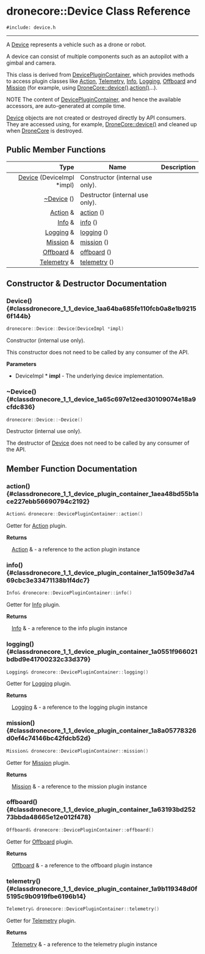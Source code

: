 # dronecore::Device Class Reference
`#include: device.h`

----


A [Device](classdronecore_1_1_device.md) represents a vehicle such as a drone or robot. 


A device can consist of multiple components such as an autopilot with a gimbal and camera.


This class is derived from [DevicePluginContainer](classdronecore_1_1_device_plugin_container.md), which provides methods to access plugin classes like [Action](classdronecore_1_1_action.md), [Telemetry](classdronecore_1_1_telemetry.md), [Info](classdronecore_1_1_info.md), [Logging](classdronecore_1_1_logging.md), [Offboard](classdronecore_1_1_offboard.md) and [Mission](classdronecore_1_1_mission.md) (for example, using [DroneCore::device()](classdronecore_1_1_drone_core.md#classdronecore_1_1_drone_core_1a5bac6e419e56a1f77a51adef98e94e7c).[action()](classdronecore_1_1_device_plugin_container.md#classdronecore_1_1_device_plugin_container_1aea48bd55b1ace227ebb56690794c2192)...).


NOTE The content of [DevicePluginContainer](classdronecore_1_1_device_plugin_container.md), and hence the available accessors, are auto-generated at compile time.


[Device](classdronecore_1_1_device.md) objects are not created or destroyed directly by API consumers. They are accessed using, for example, [DroneCore::device()](classdronecore_1_1_drone_core.md#classdronecore_1_1_drone_core_1a5bac6e419e56a1f77a51adef98e94e7c) and cleaned up when [DroneCore](classdronecore_1_1_drone_core.md) is destroyed. 


## Public Member Functions


Type | Name | Description
---: | --- | ---
| [Device](#classdronecore_1_1_device_1aa64ba685fe110fcb0a8e1b92156f144b) (DeviceImpl *impl) | Constructor (internal use only).
| [~Device](#classdronecore_1_1_device_1a65c697e12eed30109074e18a9cfdc836) () | Destructor (internal use only).
[Action](classdronecore_1_1_action.md) & | [action](#classdronecore_1_1_device_plugin_container_1aea48bd55b1ace227ebb56690794c2192) () |
[Info](classdronecore_1_1_info.md) & | [info](#classdronecore_1_1_device_plugin_container_1a1509e3d7a469cbc3e33471138b1f4dc7) () |
[Logging](classdronecore_1_1_logging.md) & | [logging](#classdronecore_1_1_device_plugin_container_1a0551f966021bdbd9e41700232c33d379) () |
[Mission](classdronecore_1_1_mission.md) & | [mission](#classdronecore_1_1_device_plugin_container_1a8a05778326d0ef4c74146bc42fdcb52d) () |
[Offboard](classdronecore_1_1_offboard.md) & | [offboard](#classdronecore_1_1_device_plugin_container_1a63193bd25273bbda48665e12e012f478) () |
[Telemetry](classdronecore_1_1_telemetry.md) & | [telemetry](#classdronecore_1_1_device_plugin_container_1a9b119348d0f5195c9b0919fbe6196b14) () |


## Constructor & Destructor Documentation


### Device() {#classdronecore_1_1_device_1aa64ba685fe110fcb0a8e1b92156f144b}
```cpp
dronecore::Device::Device(DeviceImpl *impl)
```


Constructor (internal use only).

This constructor does not need to be called by any consumer of the API.

**Parameters**

* DeviceImpl * **impl** - The underlying device implementation.

### ~Device() {#classdronecore_1_1_device_1a65c697e12eed30109074e18a9cfdc836}
```cpp
dronecore::Device::~Device()
```


Destructor (internal use only).

The destructor of [Device](classdronecore_1_1_device.md) does not need to be called by any consumer of the API.

## Member Function Documentation


### action() {#classdronecore_1_1_device_plugin_container_1aea48bd55b1ace227ebb56690794c2192}
```cpp
Action& dronecore::DevicePluginContainer::action()
```


Getter for [Action](classdronecore_1_1_action.md) plugin.

**Returns**

&emsp;[Action](classdronecore_1_1_action.md) & - a reference to the action plugin instance

### info() {#classdronecore_1_1_device_plugin_container_1a1509e3d7a469cbc3e33471138b1f4dc7}
```cpp
Info& dronecore::DevicePluginContainer::info()
```


Getter for [Info](classdronecore_1_1_info.md) plugin.

**Returns**

&emsp;[Info](classdronecore_1_1_info.md) & - a reference to the info plugin instance

### logging() {#classdronecore_1_1_device_plugin_container_1a0551f966021bdbd9e41700232c33d379}
```cpp
Logging& dronecore::DevicePluginContainer::logging()
```


Getter for [Logging](classdronecore_1_1_logging.md) plugin.

**Returns**

&emsp;[Logging](classdronecore_1_1_logging.md) & - a reference to the logging plugin instance

### mission() {#classdronecore_1_1_device_plugin_container_1a8a05778326d0ef4c74146bc42fdcb52d}
```cpp
Mission& dronecore::DevicePluginContainer::mission()
```


Getter for [Mission](classdronecore_1_1_mission.md) plugin.

**Returns**

&emsp;[Mission](classdronecore_1_1_mission.md) & - a reference to the mission plugin instance

### offboard() {#classdronecore_1_1_device_plugin_container_1a63193bd25273bbda48665e12e012f478}
```cpp
Offboard& dronecore::DevicePluginContainer::offboard()
```


Getter for [Offboard](classdronecore_1_1_offboard.md) plugin.

**Returns**

&emsp;[Offboard](classdronecore_1_1_offboard.md) & - a reference to the offboard plugin instance

### telemetry() {#classdronecore_1_1_device_plugin_container_1a9b119348d0f5195c9b0919fbe6196b14}
```cpp
Telemetry& dronecore::DevicePluginContainer::telemetry()
```


Getter for [Telemetry](classdronecore_1_1_telemetry.md) plugin.

**Returns**

&emsp;[Telemetry](classdronecore_1_1_telemetry.md) & - a reference to the telemetry plugin instance